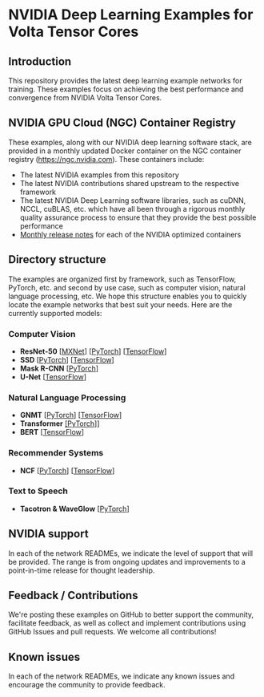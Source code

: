 # NVIDIA Deep Learning Examples for Volta Tensor Cores

## Introduction
This repository provides the latest deep learning example networks for training.  These examples focus on achieving the best performance and convergence from NVIDIA Volta Tensor Cores.

## NVIDIA GPU Cloud (NGC) Container Registry
These examples, along with our NVIDIA deep learning software stack, are provided in a monthly updated Docker container on the NGC container registry (https://ngc.nvidia.com). These containers include:  

- The latest NVIDIA examples from this repository
- The latest NVIDIA contributions shared upstream to the respective framework
- The latest NVIDIA Deep Learning software libraries, such as cuDNN, NCCL, cuBLAS, etc. which have all been through a rigorous monthly quality assurance process to ensure that they provide the best possible performance
- [Monthly release notes](https://docs.nvidia.com/deeplearning/dgx/index.html#nvidia-optimized-frameworks-release-notes) for each of the NVIDIA optimized containers

## Directory structure
The examples are organized first by framework, such as TensorFlow, PyTorch, etc. and second by use case, such as computer vision, natural language processing, etc. We hope this structure enables you to quickly locate the example networks that best suit your needs. Here are the currently supported models:

### Computer Vision
- __ResNet-50__ [[MXNet](https://github.com/NVIDIA/DeepLearningExamples/tree/master/MxNet/Classification/RN50v1.5)] [[PyTorch](https://github.com/NVIDIA/DeepLearningExamples/tree/master/PyTorch/Classification/RN50v1.5)] [[TensorFlow](https://github.com/NVIDIA/DeepLearningExamples/tree/master/TensorFlow/Classification/RN50v1.5)]
- __SSD__ [[PyTorch](https://github.com/NVIDIA/DeepLearningExamples/tree/master/PyTorch/Detection/SSD)] [[TensorFlow](https://github.com/NVIDIA/DeepLearningExamples/tree/master/TensorFlow/Detection/SSD)]
- __Mask R-CNN__ [[PyTorch](https://github.com/NVIDIA/DeepLearningExamples/tree/master/PyTorch/Segmentation/MaskRCNN)]
- __U-Net__ [[TensorFlow](https://github.com/NVIDIA/DeepLearningExamples/tree/master/TensorFlow/Segmentation/UNet_Industrial)]

### Natural Language Processing
- __GNMT__ [[PyTorch](https://github.com/NVIDIA/DeepLearningExamples/tree/master/PyTorch/Translation/GNMT)] [[TensorFlow](https://github.com/NVIDIA/DeepLearningExamples/tree/master/TensorFlow/Translation/GNMT)]
- __Transformer__ [[PyTorch]](https://github.com/NVIDIA/DeepLearningExamples/tree/master/PyTorch/Translation/Transformer)]
- __BERT__ [[TensorFlow](https://github.com/NVIDIA/DeepLearningExamples/tree/master/TensorFlow/LanguageModeling/BERT)]

### Recommender Systems
- __NCF__ [[PyTorch](https://github.com/NVIDIA/DeepLearningExamples/tree/master/PyTorch/Recommendation/NCF)] [[TensorFlow](https://github.com/NVIDIA/DeepLearningExamples/tree/master/TensorFlow/Recommendation/NCF)]

### Text to Speech
- __Tacotron & WaveGlow__ [[PyTorch](https://github.com/NVIDIA/DeepLearningExamples/tree/master/PyTorch/SpeechSynthesis/Tacotron2)]

## NVIDIA support
In each of the network READMEs, we indicate the level of support that will be provided. The range is from ongoing updates and improvements to a point-in-time release for thought leadership.

## Feedback / Contributions
We're posting these examples on GitHub to better support the community, facilitate feedback, as well as collect and implement contributions using GitHub Issues and pull requests. We welcome all contributions!

## Known issues
In each of the network READMEs, we indicate any known issues and encourage the community to provide feedback.
